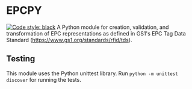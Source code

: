 # EPCPY
[![Code style: black](https://img.shields.io/badge/code%20style-black-000000.svg)](https://github.com/psf/black)
A Python module for creation, validation, and transformation of EPC representations as defined in GS1's EPC Tag Data Standard (https://www.gs1.org/standards/rfid/tds).

## Testing
This module uses the Python unittest library. Run `python -m unittest discover` for running the tests.

